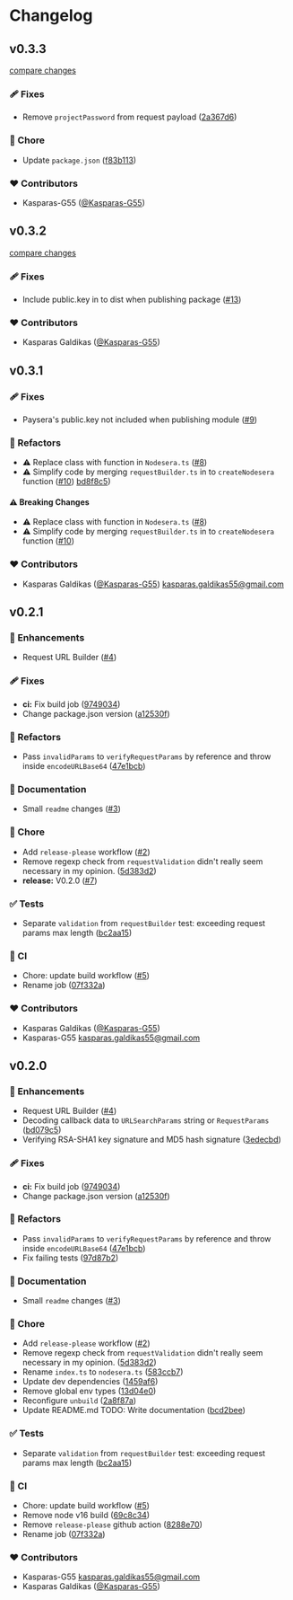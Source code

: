# Changelog


## v0.3.3

[compare changes](https://github.com/Kasparas-G55/nodesera/compare/v0.3.2...v0.3.3)

### 🩹 Fixes

- Remove `projectPassword` from request payload ([2a367d6](https://github.com/Kasparas-G55/nodesera/commit/2a367d6))

### 🏡 Chore

- Update `package.json` ([f83b113](https://github.com/Kasparas-G55/nodesera/commit/f83b113))

### ❤️ Contributors

- Kasparas-G55 ([@Kasparas-G55](http://github.com/Kasparas-G55))

## v0.3.2

[compare changes](https://github.com/Kasparas-G55/nodesera/compare/v0.3.1...v0.3.2)

### 🩹 Fixes

- Include public.key in to dist when publishing package ([#13](https://github.com/Kasparas-G55/nodesera/pull/13))

### ❤️ Contributors

- Kasparas Galdikas ([@Kasparas-G55](http://github.com/Kasparas-G55))

## v0.3.1


### 🩹 Fixes

- Paysera's public.key not included when publishing module ([#9](https://github.com/Kasparas-G55/nodesera/pull/9))

### 💅 Refactors

- ⚠️  Replace class with function in `Nodesera.ts` ([#8](https://github.com/Kasparas-G55/nodesera/pull/8))
- ⚠️  Simplify code by merging `requestBuilder.ts` in to `createNodesera` function ([#10](https://github.com/Kasparas-G55/nodesera/pull/10))
[bd8f8c5](https://github.com/Kasparas-G55/nodesera/commit/bd8f8c5))

#### ⚠️ Breaking Changes

- ⚠️  Replace class with function in `Nodesera.ts` ([#8](https://github.com/Kasparas-G55/nodesera/pull/8))
- ⚠️  Simplify code by merging `requestBuilder.ts` in to `createNodesera` function ([#10](https://github.com/Kasparas-G55/nodesera/pull/10))

### ❤️ Contributors

- Kasparas Galdikas ([@Kasparas-G55](http://github.com/Kasparas-G55)) <kasparas.galdikas55@gmail.com>

## v0.2.1


### 🚀 Enhancements

- Request URL Builder ([#4](https://github.com/Kasparas-G55/nodesera/pull/4))

### 🩹 Fixes

- **ci:** Fix build job ([9749034](https://github.com/Kasparas-G55/nodesera/commit/9749034))
- Change package.json version ([a12530f](https://github.com/Kasparas-G55/nodesera/commit/a12530f))

### 💅 Refactors

- Pass `invalidParams` to `verifyRequestParams` by reference and throw inside `encodeURLBase64` ([47e1bcb](https://github.com/Kasparas-G55/nodesera/commit/47e1bcb))

### 📖 Documentation

- Small `readme` changes ([#3](https://github.com/Kasparas-G55/nodesera/pull/3))

### 🏡 Chore

- Add `release-please` workflow ([#2](https://github.com/Kasparas-G55/nodesera/pull/2))
- Remove regexp check from `requestValidation` didn't really seem necessary in my opinion. ([5d383d2](https://github.com/Kasparas-G55/nodesera/commit/5d383d2))
- **release:** V0.2.0 ([#7](https://github.com/Kasparas-G55/nodesera/pull/7))

### ✅ Tests

- Separate `validation` from `requestBuilder` test: exceeding request params max length ([bc2aa15](https://github.com/Kasparas-G55/nodesera/commit/bc2aa15))

### 🤖 CI

- Chore: update build workflow ([#5](https://github.com/Kasparas-G55/nodesera/pull/5))
- Rename job ([07f332a](https://github.com/Kasparas-G55/nodesera/commit/07f332a))

### ❤️ Contributors

- Kasparas Galdikas ([@Kasparas-G55](http://github.com/Kasparas-G55))
- Kasparas-G55 <kasparas.galdikas55@gmail.com>

## v0.2.0


### 🚀 Enhancements

- Request URL Builder ([#4](https://github.com/Kasparas-G55/nodesera/pull/4))
- Decoding callback data to `URLSearchParams` string or `RequestParams` ([bd079c5](https://github.com/Kasparas-G55/nodesera/commit/bd079c5))
- Verifying RSA-SHA1 key signature and MD5 hash signature ([3edecbd](https://github.com/Kasparas-G55/nodesera/commit/3edecbd))

### 🩹 Fixes

- **ci:** Fix build job ([9749034](https://github.com/Kasparas-G55/nodesera/commit/9749034))
- Change package.json version ([a12530f](https://github.com/Kasparas-G55/nodesera/commit/a12530f))

### 💅 Refactors

- Pass `invalidParams` to `verifyRequestParams` by reference and throw inside `encodeURLBase64` ([47e1bcb](https://github.com/Kasparas-G55/nodesera/commit/47e1bcb))
- Fix failing tests ([97d87b2](https://github.com/Kasparas-G55/nodesera/commit/97d87b2))

### 📖 Documentation

- Small `readme` changes ([#3](https://github.com/Kasparas-G55/nodesera/pull/3))

### 🏡 Chore

- Add `release-please` workflow ([#2](https://github.com/Kasparas-G55/nodesera/pull/2))
- Remove regexp check from `requestValidation` didn't really seem necessary in my opinion. ([5d383d2](https://github.com/Kasparas-G55/nodesera/commit/5d383d2))
- Rename `index.ts` to `nodesera.ts` ([583ccb7](https://github.com/Kasparas-G55/nodesera/commit/583ccb7))
- Update dev dependencies ([1459af6](https://github.com/Kasparas-G55/nodesera/commit/1459af6))
- Remove global env types ([13d04e0](https://github.com/Kasparas-G55/nodesera/commit/13d04e0))
- Reconfigure `unbuild` ([2a8f87a](https://github.com/Kasparas-G55/nodesera/commit/2a8f87a))
- Update README.md TODO: Write documentation ([bcd2bee](https://github.com/Kasparas-G55/nodesera/commit/bcd2bee))

### ✅ Tests

- Separate `validation` from `requestBuilder` test: exceeding request params max length ([bc2aa15](https://github.com/Kasparas-G55/nodesera/commit/bc2aa15))

### 🤖 CI

- Chore: update build workflow ([#5](https://github.com/Kasparas-G55/nodesera/pull/5))
- Remove node v16 build ([69c8c34](https://github.com/Kasparas-G55/nodesera/commit/69c8c34))
- Remove `release-please` github action ([8288e70](https://github.com/Kasparas-G55/nodesera/commit/8288e70))
- Rename job ([07f332a](https://github.com/Kasparas-G55/nodesera/commit/07f332a))

### ❤️ Contributors

- Kasparas-G55 <kasparas.galdikas55@gmail.com>
- Kasparas Galdikas ([@Kasparas-G55](http://github.com/Kasparas-G55))

